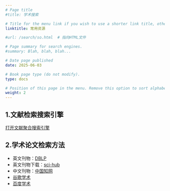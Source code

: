 ```yaml
---
# Page title
#title: 学术搜索

# Title for the menu link if you wish to use a shorter link title, otherwise remove this option.
linktitle: 常用资源

#url: /search/so.html  # 指向HTML文件

# Page summary for search engines.
#summary: Blah, blah, blah...

# Date page published
date: 2025-06-03

# Book page type (do not modify).
type: docs

# Position of this page in the menu. Remove this option to sort alphabetically.
weight: 2
---
```


## 1.文献检索搜索引擎
[打开文献聚合搜索引擎](/search/so.html)

## 2.学术论文检索方法

- 英文刊物：[DBLP](https://dblp.uni-trier.de/)
- 英文刊物下载：[sci-hub](https://www.sci-hub.ren/)
- 中文刊物：[中国知网](https://www.cnki.net/)
- [谷歌学术](http://scholar.google.com/)
- [百度学术](https://xueshu.baidu.com/)